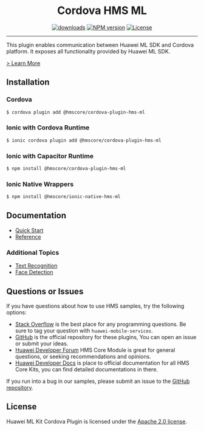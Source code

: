 <p align="center">
  <h1 align="center">Cordova HMS ML</h1>
</p>
<p align="center">
  <a href="https://www.npmjs.com/package/@hmscore/cordova-plugin-hms-ml"><img src="https://img.shields.io/npm/dm/@hmscore/ionic-native-hms-ml?color=%23007EC6&style=for-the-badge" alt="downloads"></a>
  <a href="https://www.npmjs.com/package/@hmscore/cordova-plugin-hms-ml"><img src="https://img.shields.io/npm/v/@hmscore/ionic-native-hms-ml?color=%23ed2a1c&style=for-the-badge" alt="NPM version"></a>
  <a href="./LICENSE"><img src="https://img.shields.io/npm/l/@hmscore/ionic-native-hms-ml.svg?color=%3bcc62&style=for-the-badge" alt="License"></a>
</p>

----

This plugin enables communication between Huawei ML SDK and Cordova platform. It exposes all
functionality provided by Huawei ML SDK.

[> Learn More](https://developer.huawei.com/consumer/en/doc/development/HMS-Plugin-Guides/introduction-0000001050765773?ha_source=hms1)

## Installation

### Cordova

```bash
$ cordova plugin add @hmscore/cordova-plugin-hms-ml
```

### Ionic with Cordova Runtime

```bash
$ ionic cordova plugin add @hmscore/cordova-plugin-hms-ml
```

### Ionic with Capacitor Runtime

```bash
$ npm install @hmscore/cordova-plugin-hms-ml
```

### Ionic Native Wrappers

```bash
$ npm install @hmscore/ionic-native-hms-ml
```

## Documentation

- [Quick Start](https://developer.huawei.com/consumer/en/doc/development/HMS-Plugin-Guides/preparedevenv-0000001051005805?ha_source=hms1)
- [Reference](https://developer.huawei.com/consumer/en/doc/development/HMS-Plugin-References/introduction-0000001051088632?ha_source=hms1)

### Additional Topics

- [Text Recognition](hhttps://developer.huawei.com/consumer/en/doc/development/HMS-Plugin-Guides/text-recognition-0000001051005809?ha_source=hms1)
- [Face Detection](https://developer.huawei.com/consumer/en/doc/development/HMS-Plugin-Guides/face-detection-0000001051005815?ha_source=hms1)

## Questions or Issues

If you have questions about how to use HMS samples, try the following options:

- [Stack Overflow](https://stackoverflow.com/questions/tagged/huawei-mobile-services) is the best
  place for any programming questions. Be sure to tag your question with `huawei-mobile-services`.
- [GitHub](https://github.com/HMS-Core/hms-cordova-plugin) is the official repository for these
  plugins, You can open an issue or submit your ideas.
- [Huawei Developer Forum](https://forums.developer.huawei.com/forumPortal/en/home?fid=0101187876626530001&ha_source=hms1)
  HMS Core Module is great for general questions, or seeking recommendations and opinions.
- [Huawei Developer Docs](https://developer.huawei.com/consumer/en/doc/overview/HMS-Core-Plugin?ha_source=hms1)
  is place to official documentation for all HMS Core Kits, you can find detailed documentations in
  there.

If you run into a bug in our samples, please submit an issue to
the [GitHub repository](https://github.com/HMS-Core/hms-cordova-plugin).

## License

Huawei ML Kit Cordova Plugin is licensed under the [Apache 2.0 license](LICENSE).
